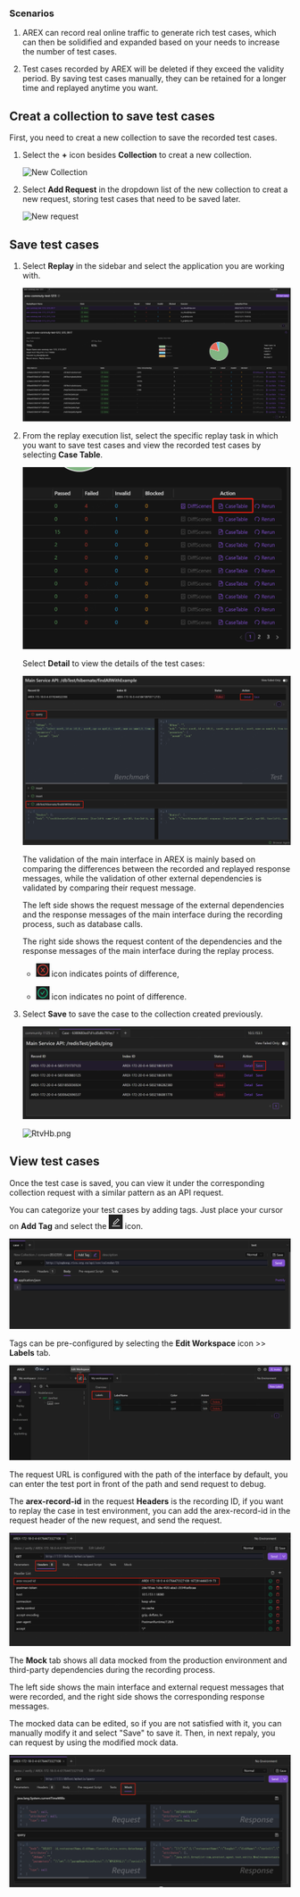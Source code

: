 ### Scenarios

1. AREX can record real online traffic to generate rich test cases, which can then be solidified and expanded based on your needs to increase the number of test cases.

2. Test cases recorded by AREX will be deleted if they exceed the validity period. By saving test cases manually, they can be retained for a longer time and replayed anytime you want.

## Creat a collection to save test cases

First, you need to creat a new collection to save the recorded test cases.

1. Select the **+** icon besides **Collection** to creat a new collection.

    <img src="https://i.328888.xyz/2023/02/09/3TiPX.png" alt="New Collection" width="400" height="" />

2. Select **Add Request** in the dropdown list of the new collection to creat a new request, storing test cases that need to be saved later.

    <img src="https://i.328888.xyz/2023/02/09/3T59J.png" alt="New request" width="400" height="" />

## Save test cases

1. Select **Replay** in the sidebar and select the application you are working with.

    ![回放报告](../resource/c3.report2.png)

2. From the replay execution list, select the specific replay task in which you want to save test cases and view the recorded test cases by selecting **Case Table**.

    ![用例](../resource/c3.case.png)

    Select **Detail** to view the details of the test cases:

    ![用例细节](../resource/c3.detail.png)
    
    The validation of the main interface in AREX is mainly based on comparing the differences between the recorded and replayed response messages, while the validation of other external dependencies is validated by comparing their request message. 
    
    The left side shows the request message of the external dependencies and the response messages of the main interface during the recording process, such as database calls. 
    
    The right side shows the request content of the dependencies and the response messages of the main interface during the replay process.
    
    - ![](../resource/c3.fail.png) icon indicates points of difference, 
    
    - ![](../resource/c2.save.png) icon indicates no point of difference.

3. Select **Save** to save the case to the collection created previously.

    ![保存用例](../resource/c3.savecase.png)

    <img src="https://i.328888.xyz/2023/02/10/RtvHb.png" alt="RtvHb.png" width="400" height="" />

## View test cases

Once the test case is saved, you can view it under the corresponding collection request with a similar pattern as an API request.

You can categorize your test cases by adding tags. Just place your cursor on **Add Tag** and select the ![](../resource/c1.rename.png) icon. 

![查看用例](../resource/c3.case.3.png)

Tags can be pre-configured by selecting the **Edit Workspace** icon >> **Labels** tab.

![管理标签](../resource/c4.addlabel.png)

The request URL is configured with the path of the interface by default, you can enter the test port in front of the path and send request to debug.

The **arex-record-id** in the request **Headers** is the recording ID, if you want to replay the case in test environment, you can add the arex-record-id in the request header of the new request, and send the request.

![查看用例](../resource/c3.case1.png)

The **Mock** tab shows all data mocked from the production environment and third-party dependencies during the recording process. 

The left side shows the main interface and external request messages that were recorded, and the right side shows the corresponding response messages. 

The mocked data can be edited, so if you are not satisfied with it, you can manually modify it and select "Save" to save it. Then, in next repaly, you can request by using the modified mock data.

![查看用例](../resource/c3.case2.png)
